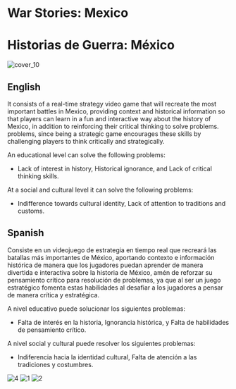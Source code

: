 # War Stories: Mexico
# Historias de Guerra: México

![cover_10](https://github.com/Kuvrot/War-Stories-Mexico/assets/23508114/774ec1ed-76de-4a20-ad70-bef6a45180f9)

## English

It consists of a real-time strategy video game that will recreate the most important battles in Mexico, providing context and historical information so that players can learn in a fun and interactive way about the history of Mexico, in addition to reinforcing their critical thinking to solve problems. problems, since being a strategic game encourages these skills by challenging players to think critically and strategically.

An educational level can solve the following problems:
- Lack of interest in history, Historical ignorance, and Lack of critical thinking skills.

At a social and cultural level it can solve the following problems:
- Indifference towards cultural identity, Lack of attention to traditions and customs.

## Spanish
Consiste en un videojuego de estrategia en tiempo real que recreará las batallas más importantes de México, aportando contexto e información histórica de manera que los jugadores puedan aprender de manera divertida e interactiva sobre la historia de México, amén de reforzar su pensamiento crítico para resolución de problemas, ya que al ser un juego estratégico fomenta estas habilidades al desafiar a los jugadores a pensar de manera crítica y estratégica.

A nivel educativo puede solucionar los siguientes problemas:
- Falta de interés en la historia, Ignorancia histórica, y Falta de habilidades de pensamiento crítico.

A nivel social y cultural puede resolver los siguientes problemas:
- Indiferencia hacia la identidad cultural, Falta de atención a las tradiciones y costumbres.

![4](https://github.com/Kuvrot/War-Stories-Mexico/assets/23508114/ff420078-e45c-41cd-9e5e-d9acb79ce2e0) ![1](https://github.com/Kuvrot/War-Stories-Mexico/assets/23508114/16ae28ae-9d31-4033-b8be-822827186884) ![2](https://github.com/Kuvrot/War-Stories-Mexico/assets/23508114/a86cfe5a-a917-4dc2-bed1-1c56aacca348)



